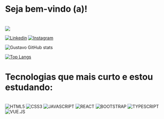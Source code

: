 # <h1>Seja bem-vindo (a)!<h1>

<img src="https://steamuserimages-a.akamaihd.net/ugc/100603056097748207/709FB80DEAA41EA5F3DBB9575B824ACFDBEA3915/?imw=1024&imh=545&ima=fit&impolicy=Letterbox&imcolor=%23000000&letterbox=true">

[![Linkedin](https://img.shields.io/badge/LinkedIn-0077B5?style=for-the-badge&logo=linkedin&logoColor=white)](https://www.linkedin.com/in/gustavo-baldávia-a5545223a/) [![Instagram](https://img.shields.io/badge/Instagram-E4405F?style=for-the-badge&logo=instagram&logoColor=white)](https://www.instagram.com/gustavo.baldavia/)

![Gustavo GitHub stats](https://github-readme-stats.vercel.app/api?username=Gussball&show_icons=true&theme=tokyonight)

[![Top Langs](https://github-readme-stats.vercel.app/api/top-langs/?username=Gussball&layout=compact)](https://github.com/Gussball/github-readme-stats)


# Tecnologias que mais curto e estou estudando:

<div style="display: inline_block"><br>
<img align="center" alt="HTML5" src="https://img.shields.io/badge/HTML5-E34F26?style=for-the-badge&logo=html5&logoColor=white">
<img align="center" alt="CSS3" src="https://img.shields.io/badge/CSS3-1572B6?style=for-the-badge&logo=css3&logoColor=white">
<img align="center" alt="JAVASCRIPT" src="https://img.shields.io/badge/JavaScript-F7DF1E?style=for-the-badge&logo=javascript&logoColor=black">
<img align="center" alt="REACT" src="https://img.shields.io/badge/React-20232A?style=for-the-badge&logo=react&logoColor=61DAFB">
<img align="center" alt="BOOTSTRAP" src="https://img.shields.io/badge/Bootstrap-563D7C?style=for-the-badge&logo=bootstrap&logoColor=white">
<img align="center" alt="TYPESCRIPT" src="https://img.shields.io/badge/TypeScript-007ACC?style=for-the-badge&logo=typescript&logoColor=white">
<img align="center" alt="VUE.JS" src="https://img.shields.io/badge/Vue.js-35495E?style=for-the-badge&logo=vue.js&logoColor=4FC08D">
</div>

